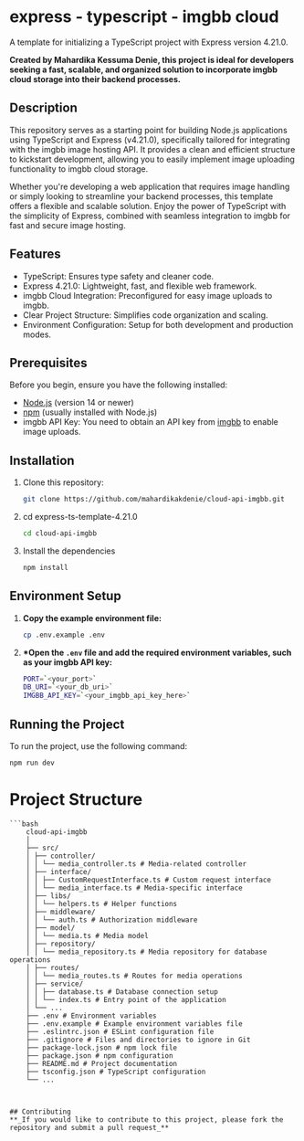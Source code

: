 # express - typescript - imgbb cloud

A template for initializing a TypeScript project with Express version 4.21.0.

**Created by Mahardika Kessuma Denie, this project is ideal for developers seeking a fast, scalable, and organized solution to incorporate imgbb cloud storage into their backend processes.**

## Description

This repository serves as a starting point for building Node.js applications using TypeScript and Express (v4.21.0), specifically tailored for integrating with the imgbb image hosting API. It provides a clean and efficient structure to kickstart development, allowing you to easily implement image uploading functionality to imgbb cloud storage.

Whether you're developing a web application that requires image handling or simply looking to streamline your backend processes, this template offers a flexible and scalable solution. Enjoy the power of TypeScript with the simplicity of Express, combined with seamless integration to imgbb for fast and secure image hosting.

## Features

-   TypeScript: Ensures type safety and cleaner code.
-   Express 4.21.0: Lightweight, fast, and flexible web framework.
-   imgbb Cloud Integration: Preconfigured for easy image uploads to imgbb.
-   Clear Project Structure: Simplifies code organization and scaling.
-   Environment Configuration: Setup for both development and production modes.

## Prerequisites

Before you begin, ensure you have the following installed:

-   [Node.js](https://nodejs.org/) (version 14 or newer)
-   [npm](https://www.npmjs.com/) (usually installed with Node.js)
-   imgbb API Key: You need to obtain an API key from [imgbb](https://api.imgbb.com) to enable image uploads.

## Installation

1. Clone this repository:

    ```bash
    git clone https://github.com/mahardikakdenie/cloud-api-imgbb.git

    ```

2. cd express-ts-template-4.21.0

    ```bash
    cd cloud-api-imgbb

    ```

3. Install the dependencies
    ```bash
    npm install
    ```

## Environment Setup

1. **Copy the example environment file:**

    ```bash
    cp .env.example .env

    ```

2. **\*Open the `.env` file and add the required environment variables, such as your imgbb API key:**
    ```bash
    PORT=`<your_port>`
    DB_URI=`<your_db_uri>`
    IMGBB_API_KEY=`<your_imgbb_api_key_here>`
    ```

## Running the Project

To run the project, use the following command:
```bash
npm run dev
```

# Project Structure
    ```bash
        cloud-api-imgbb
        │
        ├── src/
        │ ├── controller/
        │ │ └── media_controller.ts # Media-related controller
        │ ├── interface/
        │ │ ├── CustomRequestInterface.ts # Custom request interface
        │ │ └── media_interface.ts # Media-specific interface
        │ ├── libs/
        │ │ └── helpers.ts # Helper functions
        │ ├── middleware/
        │ │ └── auth.ts # Authorization middleware
        │ ├── model/
        │ │ └── media.ts # Media model
        │ ├── repository/
        │ │ └── media_repository.ts # Media repository for database operations
        │ ├── routes/
        │ │ └── media_routes.ts # Routes for media operations
        │ ├── service/
        │ │ ├── database.ts # Database connection setup
        │ │ └── index.ts # Entry point of the application
        │ └── ...
        ├── .env # Environment variables
        ├── .env.example # Example environment variables file
        ├── .eslintrc.json # ESLint configuration file
        ├── .gitignore # Files and directories to ignore in Git
        ├── package-lock.json # npm lock file
        ├── package.json # npm configuration
        ├── README.md # Project documentation
        ├── tsconfig.json # TypeScript configuration
        └── ...
```


## Contributing
**_If you would like to contribute to this project, please fork the repository and submit a pull request_**
